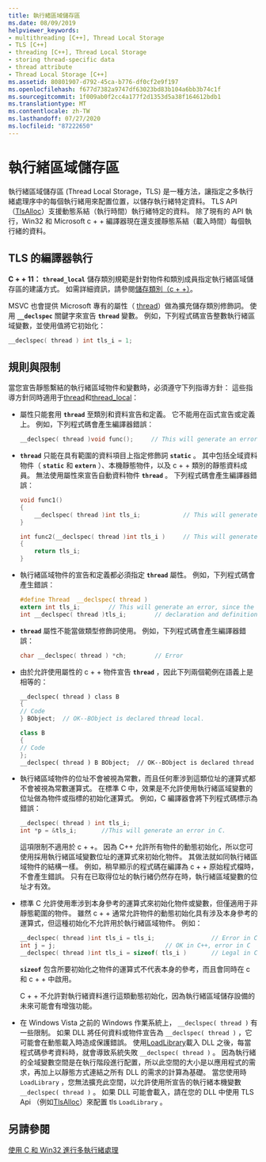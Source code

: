 ```yaml
---
title: 執行緒區域儲存區
ms.date: 08/09/2019
helpviewer_keywords:
- multithreading [C++], Thread Local Storage
- TLS [C++]
- threading [C++], Thread Local Storage
- storing thread-specific data
- thread attribute
- Thread Local Storage [C++]
ms.assetid: 80801907-d792-45ca-b776-df0cf2e9f197
ms.openlocfilehash: f677d7382a9747df63023bd83b104a6bb3b74c1f
ms.sourcegitcommit: 1f009ab0f2cc4a177f2d1353d5a38f164612bdb1
ms.translationtype: MT
ms.contentlocale: zh-TW
ms.lasthandoff: 07/27/2020
ms.locfileid: "87222650"
---
```

# <a name="thread-local-storage-tls"></a>執行緒區域儲存區

執行緒區域儲存區 (Thread Local Storage，TLS) 是一種方法，讓指定之多執行緒處理序中的每個執行緒用來配置位置，以儲存執行緒特定資料。 TLS API （[TlsAlloc](/windows/win32/api/processthreadsapi/nf-processthreadsapi-tlsalloc)）支援動態系結（執行時間）執行緒特定的資料。 除了現有的 API 執行，Win32 和 Microsoft c + + 編譯器現在還支援靜態系結（載入時間）每個執行緒的資料。

## <a name="compiler-implementation-for-tls"></a><a name="_core_compiler_implementation_for_tls"></a>TLS 的編譯器執行

**C + + 11：** **`thread_local`** 儲存類別規範是針對物件和類別成員指定執行緒區域儲存區的建議方式。 如需詳細資訊，請參閱[儲存類別（c + +）](../cpp/storage-classes-cpp.md)。

MSVC 也會提供 Microsoft 專有的屬性（ [thread](../cpp/thread.md)）做為擴充儲存類別修飾詞。 使用 **`__declspec`** 關鍵字來宣告 **`thread`** 變數。 例如，下列程式碼宣告整數執行緒區域變數，並使用值將它初始化：

```C
__declspec( thread ) int tls_i = 1;
```

## <a name="rules-and-limitations"></a>規則與限制

當您宣告靜態繫結的執行緒區域物件和變數時，必須遵守下列指導方針： 這些指導方針同時適用于[thread](../cpp/thread.md)和[thread_local](../cpp/storage-classes-cpp.md)：

- 屬性只能套用 **`thread`** 至類別和資料宣告和定義。 它不能用在函式宣告或定義上。 例如，下列程式碼會產生編譯器錯誤：

    ```C
    __declspec( thread )void func();     // This will generate an error.
    ```

- **`thread`** 只能在具有範圍的資料項目上指定修飾詞 **`static`** 。 其中包括全域資料物件（ **`static`** 和 **`extern`** ）、本機靜態物件，以及 c + + 類別的靜態資料成員。 無法使用屬性來宣告自動資料物件 **`thread`** 。 下列程式碼會產生編譯器錯誤：

    ```C
    void func1()
    {
        __declspec( thread )int tls_i;            // This will generate an error.
    }

    int func2(__declspec( thread )int tls_i )     // This will generate an error.
    {
        return tls_i;
    }
    ```

- 執行緒區域物件的宣告和定義都必須指定 **`thread`** 屬性。 例如，下列程式碼會產生錯誤：

    ```C
    #define Thread  __declspec( thread )
    extern int tls_i;        // This will generate an error, since the
    int __declspec( thread )tls_i;        // declaration and definition differ.
    ```

- **`thread`** 屬性不能當做類型修飾詞使用。 例如，下列程式碼會產生編譯器錯誤：

    ```C
    char __declspec( thread ) *ch;        // Error
    ```

- 由於允許使用屬性的 c + + 物件宣告 **`thread`** ，因此下列兩個範例在語義上是相等的：

    ```cpp
    __declspec( thread ) class B
    {
    // Code
    } BObject;  // OK--BObject is declared thread local.

    class B
    {
    // Code
    };
    __declspec( thread ) B BObject;  // OK--BObject is declared thread local.
    ```

- 執行緒區域物件的位址不會被視為常數，而且任何牽涉到這類位址的運算式都不會被視為常數運算式。 在標準 C 中，效果是不允許使用執行緒區域變數的位址做為物件或指標的初始化運算式。 例如，C 編譯器會將下列程式碼標示為錯誤：

    ```C
    __declspec( thread ) int tls_i;
    int *p = &tls_i;       //This will generate an error in C.
    ```

   這項限制不適用於 c + +。 因為 C++ 允許所有物件的動態初始化，所以您可使用採用執行緒區域變數位址的運算式來初始化物件。 其做法就如同執行緒區域物件的結構一樣。 例如，稍早顯示的程式碼在編譯為 c + + 原始程式檔時，不會產生錯誤。 只有在已取得位址的執行緒仍然存在時，執行緒區域變數的位址才有效。

- 標準 C 允許使用牽涉到本身參考的運算式來初始化物件或變數，但僅適用于非靜態範圍的物件。 雖然 c + + 通常允許物件的動態初始化具有涉及本身參考的運算式，但這種初始化不允許用於執行緒區域物件。 例如：

    ```C
    __declspec( thread )int tls_i = tls_i;                // Error in C and C++
    int j = j;                               // OK in C++, error in C
    __declspec( thread )int tls_i = sizeof( tls_i )       // Legal in C and C++
    ```

   **`sizeof`** 包含所要初始化之物件的運算式不代表本身的參考，而且會同時在 c 和 c + + 中啟用。

   C + + 不允許對執行緒資料進行這類動態初始化，因為執行緒區域儲存設備的未來可能會有增強功能。

- 在 Windows Vista 之前的 Windows 作業系統上， `__declspec( thread )` 有一些限制。 如果 DLL 將任何資料或物件宣告為 `__declspec( thread )` ，它可能會在動態載入時造成保護錯誤。 使用[LoadLibrary](/windows/win32/api/libloaderapi/nf-libloaderapi-loadlibraryw)載入 DLL 之後，每當程式碼參考資料時，就會導致系統失敗 `__declspec( thread )` 。 因為執行緒的全域變數空間是在執行階段進行配置，所以此空間的大小是以應用程式的需求，再加上以靜態方式連結之所有 DLL 的需求的計算為基礎。 當您使用時 `LoadLibrary` ，您無法擴充此空間，以允許使用所宣告的執行緒本機變數 `__declspec( thread )` 。 如果 DLL 可能會載入，請在您的 DLL 中使用 TLS Api （例如[TlsAlloc](/windows/win32/api/processthreadsapi/nf-processthreadsapi-tlsalloc)）來配置 tls `LoadLibrary` 。

## <a name="see-also"></a>另請參閱

[使用 C 和 Win32 進行多執行緒處理](multithreading-with-c-and-win32.md)
